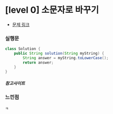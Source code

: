 # [level 0] 소문자로 바꾸기

* [문제 링크](https://school.programmers.co.kr/learn/courses/30/lessons/181876?language=java)


### 실행문
```java
class Solution {
    public String solution(String myString) {
        String answer = myString.toLowerCase();
        return answer;
    }
}
```


##### 참고사이트


### 느낀점
```
ㅋ
``` 